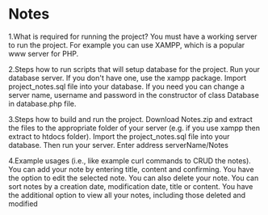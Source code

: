 # Notes

1.What is required for running the project?
  You must have a working server to run the project. For example you can use XAMPP, which is a popular www server for PHP.

2.Steps how to run scripts that will setup database for the project.
  Run your database server. If you don't have one, use the xampp package. Import project_notes.sql file into your database. If you need you can change a server name, username and password in the constructor of class Database in database.php file.

3.Steps how to build and run the project.
  Download Notes.zip and extract the files to the appropriate folder of your server (e.g. if you use xampp then extract to htdocs folder). Import the project_notes.sql file into your database. Then run your server. Enter address serverName/Notes

4.Example usages (i.e., like example curl commands to CRUD the notes).
  You can add your note by entering title, content and confirming. You have the option to edit the selected note. You can also delete your note. You can sort notes by a creation date, modification date, title or content. You have the additional option to view all your notes, including those deleted and modified
